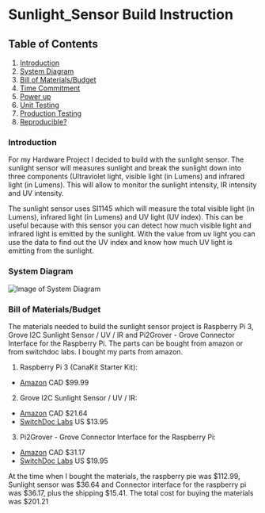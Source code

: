 # Sunlight_Sensor Build Instruction


## Table of Contents
1. [Introduction](#introduction)
2. [System Diagram](#system-diagram)
3. [Bill of Materials/Budget](#bill-of-materialsbudget)
4. [Time Commitment](#time-commitment)
5. [Power up](#power-up)
6. [Unit Testing](#unit-testing)
7. [Production Testing](#production-testing)
8. [Reproducible?](#reproducible?)


### Introduction

For my Hardware Project I decided to build with the sunlight sensor. The sunlight sensor will measures sunlight and break the sunlight down into three components (Ultraviolet light, visible light (in Lumens) and infrared light (in Lumens). This will allow to monitor the sunlight intensity, IR intensity and UV intensity.


The sunlight sensor uses SI1145 which will measure the total visible light (in Lumens), infrared light (in Lumens) and UV light (UV index). This can be useful because with this sensor you can detect how much visible light and infrared light is emitted by the sunlight. With the value from uv light you can use the data to find out the UV index and know how much UV light is emitting from the sunlight.

### System Diagram

![Image of System Diagram](https://raw.githubusercontent.com/RaphaelNajera/Sunlight_Sensor/master/documentation/Sunlight%20project%20system%20diagram.png)


### Bill of Materials/Budget
The materials needed to build the sunlight sensor project is Raspberry Pi 3, Grove I2C Sunlight Sensor / UV / IR and Pi2Grover - Grove Connector Interface for the Raspberry Pi. The parts can be bought from amazon or from switchdoc labs. I bought my parts from amazon.

1) Raspberry Pi 3 (CanaKit Starter Kit):

* [Amazon](https://www.amazon.ca/CanaKit-Raspberry-Complete-Starter-Kit/dp/B01CCF6V3A/) CAD $99.99

2) Grove I2C Sunlight Sensor / UV / IR:
 
* [Amazon](https://www.amazon.ca/gp/product/B01MG08DPI/) CAD $21.64 
* [SwitchDoc Labs](https://shop.switchdoc.com/products/grove-sunlight-ir-uv-i2c-sensor) US $13.95

3) Pi2Grover - Grove Connector Interface for the Raspberry Pi:

* [Amazon](https://www.amazon.ca/Pi2Grover-Grove-Connector-Interface-Raspberry/dp/B01FPU4JTM/) CAD $31.17
* [SwitchDoc Labs](https://shop.switchdoc.com/products/pi2grover-raspberry-pi-to-grove-connector-interface-board) US $19.95

At the time when I bought the materials, the raspberry pie was $112.99, Sunlight sensor was $36.64 and Connector interface for the raspberry pi was $36.17, plus the shipping $15.41. The total cost for buying the materials was $201.21 



